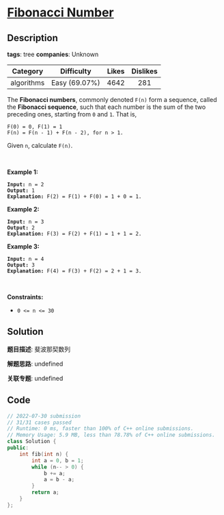 # [Fibonacci Number](https://leetcode.com/problems/fibonacci-number/description/)

## Description

**tags**: tree
**companies**: Unknown

|  Category  |  Difficulty   | Likes | Dislikes |
| :--------: | :-----------: | :---: | :------: |
| algorithms | Easy (69.07%) | 4642  |   281    |

<p>The <b>Fibonacci numbers</b>, commonly denoted <code>F(n)</code> form a sequence, called the <b>Fibonacci sequence</b>, such that each number is the sum of the two preceding ones, starting from <code>0</code> and <code>1</code>. That is,</p>

<pre><code>F(0) = 0, F(1) = 1
F(n) = F(n - 1) + F(n - 2), for n &gt; 1.</code></pre>

<p>Given <code>n</code>, calculate <code>F(n)</code>.</p>

<p>&nbsp;</p>
<p><strong>Example 1:</strong></p>

<pre><code><strong>Input:</strong> n = 2
<strong>Output:</strong> 1
<strong>Explanation:</strong> F(2) = F(1) + F(0) = 1 + 0 = 1.</code></pre>

<p><strong>Example 2:</strong></p>

<pre><code><strong>Input:</strong> n = 3
<strong>Output:</strong> 2
<strong>Explanation:</strong> F(3) = F(2) + F(1) = 1 + 1 = 2.</code></pre>

<p><strong>Example 3:</strong></p>

<pre><code><strong>Input:</strong> n = 4
<strong>Output:</strong> 3
<strong>Explanation:</strong> F(4) = F(3) + F(2) = 2 + 1 = 3.</code></pre>

<p>&nbsp;</p>
<p><strong>Constraints:</strong></p>

<ul>
  <li><code>0 &lt;= n &lt;= 30</code></li>
</ul>

## Solution

**题目描述**: 斐波那契数列

**解题思路**: undefined

**关联专题**: undefined

## Code

```cpp
// 2022-07-30 submission
// 31/31 cases passed
// Runtime: 0 ms, faster than 100% of C++ online submissions.
// Memory Usage: 5.9 MB, less than 78.78% of C++ online submissions.
class Solution {
public:
    int fib(int n) {
        int a = 0, b = 1;
        while (n-- > 0) {
            b += a;
            a = b - a;
        }
        return a;
    }
};
```
